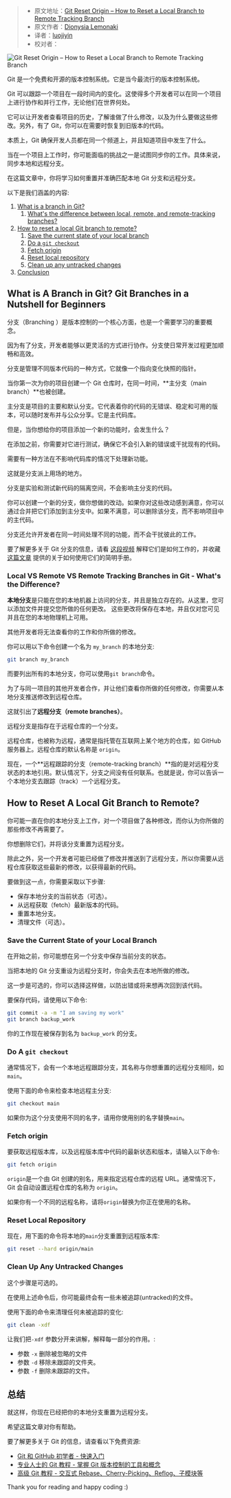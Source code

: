> - 原文地址：[Git Reset Origin – How to Reset a Local Branch to Remote Tracking Branch](https://www.freecodecamp.org/news/git-reset-origin-how-to-reset-a-local-branch-to-remote-tracking-branch/)
> - 原文作者：[Dionysia Lemonaki](https://www.freecodecamp.org/news/author/dionysia/)
> - 译者：[luojiyin](https://github.com/luojiyin1987)
> - 校对者：

![Git Reset Origin – How to Reset a Local Branch to Remote Tracking Branch](https://www.freecodecamp.org/news/content/images/size/w2000/2022/06/tanner-van-dera-oaQ2mTeaP7o-unsplash.jpg)

Git 是一个免费和开源的版本控制系统。它是当今最流行的版本控制系统。

Git 可以跟踪一个项目在一段时间内的变化。这使得多个开发者可以在同一个项目上进行协作和并行工作，无论他们在世界何处。

它可以让开发者查看项目的历史，了解谁做了什么修改，以及为什么要做这些修改。另外，有了 Git，你可以在需要时恢复到旧版本的代码。

本质上，Git 确保开发人员都在同一个频道上，并且知道项目中发生了什么。

当在一个项目上工作时，你可能面临的挑战之一是试图同步你的工作。具体来说，同步本地和远程分支。

在这篇文章中，你将学习如何重置并准确匹配本地 Git 分支和远程分支。

以下是我们涵盖的内容:

1. [What is a branch in Git?](#intro)
    1. [What's the difference between local, remote, and remote-tracking branches?](#difference)
2. [How to reset a local Git branch to remote?](#reset)
    1. [Save the current state of your local branch](#save)
    2. [Do a `git checkout`](#checkout)
    3. [Fetch origin](#fetch)
    4. [Reset local repository](#reset-local)
    5. [Clean up any untracked changes](#clean)
3. [Conclusion](#conclusion)

## What is A Branch in Git? Git Branches in a Nutshell for Beginners

分支（Branching ）是版本控制的一个核心方面，也是一个需要学习的重要概念。

因为有了分支，开发者能够以更灵活的方式进行协作。分支使日常开发过程更加顺畅和高效。

分支是管理不同版本代码的一种方式，它就像一个指向变化快照的指针。

当你第一次为你的项目创建一个 Git 仓库时，在同一时间，**主分支（main branch）**也被创建。

主分支是项目的主要和默认分支。它代表着你的代码的无错误、稳定和可用的版本，可以随时发布并与公众分享。它是主代码库。

但是，当你想给你的项目添加一个新的功能时，会发生什么？

在添加之前，你需要对它进行测试，确保它不会引入新的错误或干扰现有的代码。

需要有一种方法在不影响代码库的情况下处理新功能。

这就是分支派上用场的地方。

分支是实验和测试新代码的隔离空间，不会影响主分支的代码。

你可以创建一个新的分支，做你想做的改动。如果你对这些改动感到满意，你可以通过合并把它们添加到主分支中。如果不满意，可以删除该分支，而不影响项目中的主代码。

分支还允许开发者在同一时间处理不同的功能，而不会干扰彼此的工作。

要了解更多关于 Git 分支的信息，请看 [这段视频](https://www.youtube.com/watch?v=e2IbNHi4uCI) 解释它们是如何工作的，并收藏 [这篇文章](https://www.freecodecamp.org/news/how-to-use-branches-in-git/) 提供的关于如何使用它们的简明手册。

### Local VS Remote VS Remote Tracking Branches in Git - What's the Difference?

**本地分支**是只能在您的本地机器上访问的分支，并且是独立存在的。从这里，您可以添加文件并提交您所做的任何更改。 这些更改将保存在本地，并且仅对您可见并且在您的本地物理机上可用。

其他开发者将无法查看你的工作和你所做的修改。

你可以用以下命令创建一个名为 `my_branch` 的本地分支:

```bash
git branch my_branch
```

而要列出所有的本地分支，你可以使用`git branch`命令。

为了与同一项目的其他开发者合作，并让他们查看你所做的任何修改，你需要从本地分支推送修改到远程仓库。

这就引出了**远程分支（remote branches）**。

远程分支是指存在于远程仓库的一个分支。

远程仓库，也被称为远程，通常是指托管在互联网上某个地方的仓库，如 GitHub 服务器上。远程仓库的默认名称是 `origin`。

现在，一个**远程跟踪的分支（remote-tracking branch）**指的是对远程分支状态的本地引用。默认情况下，分支之间没有任何联系。也就是说，你可以告诉一个本地分支去跟踪（track）一个远程分支。

## How to Reset A Local Git Branch to Remote?

你可能一直在你的本地分支上工作，对一个项目做了各种修改，而你认为你所做的那些修改不再需要了。

你想删除它们，并将该分支重置为远程分支。

除此之外，另一个开发者可能已经做了修改并推送到了远程分支，所以你需要从远程仓库获取这些最新的修改，以获得最新的代码。

要做到这一点，你需要采取以下步骤:

- 保存本地分支的当前状态（可选）。
- 从远程获取（fetch）最新版本的代码。
- 重置本地分支。
- 清理文件（可选）。

### Save the Current State of your Local Branch

在开始之前，你可能想在另一个分支中保存当前分支的状态。

当把本地的 Git 分支重设为远程分支时，你会失去在本地所做的修改。

这一步是可选的，你可以选择这样做，以防出错或将来想再次回到该代码。

要保存代码，请使用以下命令:

```bash
git commit -a -m "I am saving my work"
git branch backup_work
```

你的工作现在被保存到名为 `backup_work` 的分支。

### Do A `git checkout`

通常情况下，会有一个本地远程跟踪分支，其名称与你想重置的远程分支相同，如`main`。

使用下面的命令来检查本地远程主分支:

```bash
git checkout main
```

如果你为这个分支使用不同的名字，请用你使用别的名字替换`main`。

### Fetch origin

要获取远程版本库，以及远程版本库中代码的最新状态和版本，请输入以下命令:

```bash
git fetch origin
```

`origin`是一个由 Git 创建的别名，用来指定远程仓库的远程 URL。通常情况下，Git 会自动设置远程仓库的名称为 `origin`。

如果你有一个不同的远程名称，请将`origin`替换为你正在使用的名称。

### Reset Local Repository

现在，用下面的命令将本地的`main`分支重置到远程版本库:

```bash
git reset --hard origin/main
```

### Clean Up Any Untracked Changes

这个步骤是可选的。

在使用上述命令后，你可能最终会有一些未被追踪(untracked)的文件。

使用下面的命令来清理任何未被追踪的变化:

```bash
git clean -xdf
```

让我们把`-xdf` 参数分开来讲解，解释每一部分的作用。:

- 参数 `-x`  删除被忽略的文件
- 参数 `-d`  移除未跟踪的文件夹。
- 参数 `-f`  删除未跟踪的文件。

## 总结

就这样，你现在已经把你的本地分支重置为远程分支。

希望这篇文章对你有帮助。

要了解更多关于 Git 的信息，请查看以下免费资源:

- [Git 和 GitHub 初学者 - 快速入门](https://www.youtube.com/watch?v=RGOj5yH7evk)
- [专业人士的 Git 教程 - 掌握 Git 版本控制的工具和概念](https://www.youtube.com/watch?v=Uszj_k0DGsg)
- [高级 Git 教程 - 交互式 Rebase、Cherry-Picking、Reflog、子模块等](https://www.youtube.com/watch?v=qsTthZi23VE)

Thank you for reading and happy coding :)
